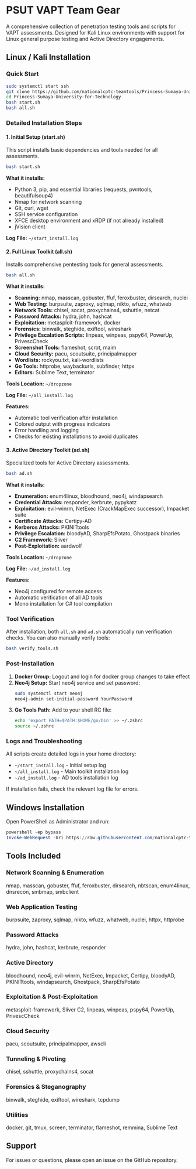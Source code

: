 # PSUT VAPT Team Gear

A comprehensive collection of penetration testing tools and scripts for VAPT assessments. Designed for Kali Linux environments with support for Linux general purpose testing and Active Directory engagements.

## Linux / Kali Installation

### Quick Start

```bash
sudo systemctl start ssh
git clone https://github.com/nationalcptc-teamtools/Princess-Sumaya-University-for-Technology
cd Princess-Sumaya-University-for-Technology
bash start.sh
bash all.sh
```

### Detailed Installation Steps

#### 1. Initial Setup (start.sh)
This script installs basic dependencies and tools needed for all assessments.

```bash
bash start.sh
```

**What it installs:**
- Python 3, pip, and essential libraries (requests, pwntools, beautifulsoup4)
- Nmap for network scanning
- Git, curl, wget
- SSH service configuration
- XFCE desktop environment and xRDP (if not already installed)
- jVision client

**Log File:** `~/start_install.log`

#### 2. Full Linux Toolkit (all.sh)
Installs comprehensive pentesting tools for general assessments.

```bash
bash all.sh
```

**What it installs:**
- **Scanning:** nmap, masscan, gobuster, ffuf, feroxbuster, dirsearch, nuclei
- **Web Testing:** burpsuite, zaproxy, sqlmap, nikto, wfuzz, whatweb
- **Network Tools:** chisel, socat, proxychains4, sshuttle, netcat
- **Password Attacks:** hydra, john, hashcat
- **Exploitation:** metasploit-framework, docker
- **Forensics:** binwalk, steghide, exiftool, wireshark
- **Privilege Escalation Scripts:** linpeas, winpeas, pspy64, PowerUp, PrivescCheck
- **Screenshot Tools:** flameshot, scrot, maim
- **Cloud Security:** pacu, scoutsuite, principalmapper
- **Wordlists:** rockyou.txt, kali-wordlists
- **Go Tools:** httprobe, waybackurls, subfinder, httpx
- **Editors:** Sublime Text, terminator

**Tools Location:** `~/dropzone`

**Log File:** `~/all_install.log`

**Features:**
- Automatic tool verification after installation
- Colored output with progress indicators
- Error handling and logging
- Checks for existing installations to avoid duplicates

#### 3. Active Directory Toolkit (ad.sh)
Specialized tools for Active Directory assessments.

```bash
bash ad.sh
```

**What it installs:**
- **Enumeration:** enum4linux, bloodhound, neo4j, windapsearch
- **Credential Attacks:** responder, kerbrute, pypykatz
- **Exploitation:** evil-winrm, NetExec (CrackMapExec successor), Impacket suite
- **Certificate Attacks:** Certipy-AD
- **Kerberos Attacks:** PKINITtools
- **Privilege Escalation:** bloodyAD, SharpEfsPotato, Ghostpack binaries
- **C2 Framework:** Sliver
- **Post-Exploitation:** aardwolf

**Tools Location:** `~/dropzone`

**Log File:** `~/ad_install.log`

**Features:**
- Neo4j configured for remote access
- Automatic verification of all AD tools
- Mono installation for C# tool compilation

### Tool Verification

After installation, both `all.sh` and `ad.sh` automatically run verification checks. You can also manually verify tools:

```bash
bash verify_tools.sh
```

### Post-Installation

1. **Docker Group:** Logout and login for docker group changes to take effect
2. **Neo4j Setup:** Start neo4j service and set password:
   ```bash
   sudo systemctl start neo4j
   neo4j-admin set-initial-password YourPassword
   ```
3. **Go Tools Path:** Add to your shell RC file:
   ```bash
   echo 'export PATH=$PATH:$HOME/go/bin' >> ~/.zshrc
   source ~/.zshrc
   ```

### Logs and Troubleshooting

All scripts create detailed logs in your home directory:
- `~/start_install.log` - Initial setup log
- `~/all_install.log` - Main toolkit installation log
- `~/ad_install.log` - AD tools installation log

If installation fails, check the relevant log file for errors.

## Windows Installation

Open PowerShell as Administrator and run:

```powershell
powershell -ep bypass
Invoke-WebRequest -Uri https://raw.githubusercontent.com/nationalcptc-teamtools/Princess-Sumaya-University-for-Technology/master/windows.ps1 -OutFile windows.ps1; .\windows.ps1
```

## Tools Included

### Network Scanning & Enumeration
nmap, masscan, gobuster, ffuf, feroxbuster, dirsearch, nbtscan, enum4linux, dnsrecon, smbmap, smbclient

### Web Application Testing
burpsuite, zaproxy, sqlmap, nikto, wfuzz, whatweb, nuclei, httpx, httprobe

### Password Attacks
hydra, john, hashcat, kerbrute, responder

### Active Directory
bloodhound, neo4j, evil-winrm, NetExec, Impacket, Certipy, bloodyAD, PKINITtools, windapsearch, Ghostpack, SharpEfsPotato

### Exploitation & Post-Exploitation
metasploit-framework, Sliver C2, linpeas, winpeas, pspy64, PowerUp, PrivescCheck

### Cloud Security
pacu, scoutsuite, principalmapper, awscli

### Tunneling & Pivoting
chisel, sshuttle, proxychains4, socat

### Forensics & Steganography
binwalk, steghide, exiftool, wireshark, tcpdump

### Utilities
docker, git, tmux, screen, terminator, flameshot, remmina, Sublime Text

## Support

For issues or questions, please open an issue on the GitHub repository.
